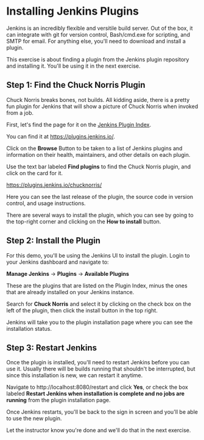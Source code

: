 **Installing Jenkins Plugins**
=====================================================

Jenkins is an incredibly flexible and versitile build server. Out of the box, it can integrate with git for version control, Bash/cmd.exe for scripting, and SMTP for email. For anything else, you'll need to download and install a plugin.

This exercise is about finding a plugin from the Jenkins plugin repository and installing it. You'll be using it in the next exercise.

**Step 1: Find the Chuck Norris Plugin**
-------------------------------------------

Chuck Norris breaks bones, not builds. All kidding aside, there is a pretty fun plugin for Jenkins that will show a picture of Chuck Norris when invoked from a job. 

First, let's find the page for it on the [Jenkins Plugin Index](https://plugins.jenkins.io/).

You can find it at https://plugins.jenkins.io/.

Click on the **Browse** Button to be taken to a list of Jenkins plugins and information on their health, maintainers, and other details on each plugin.

Use the text bar labeled **Find plugins** to find the Chuck Norris plugin, and click on the card for it.

https://plugins.jenkins.io/chucknorris/

Here you can see the last release of the plugin, the source code in version control, and usage instructions.

There are several ways to install the plugin, which you can see by going to the top-right corner and clicking on the **How to install** button.

**Step 2: Install the Plugin**
-------------------------------------------

For this demo, you'll be using the Jenkins UI to install the plugin. Login to your Jenkins dashboard and navigate to:

**Manage Jenkins** -> **Plugins** -> **Available Plugins**

These are the plugins that are listed on the Plugin Index, minus the ones that are already installed on your Jenkins instance. 

Search for **Chuck Norris** and select it by clicking on the check box on the left of the plugin, then click the install button in the top right. 

Jenkins will take you to the plugin installation page where you can see the installation status.

**Step 3: Restart Jenkins**
-------------------------------------------

Once the plugin is installed, you'll need to restart Jenkins before you can use it. Usually there will be builds running that shouldn't be interrupted, but since this installation is new, we can restart it anytime.

Navigate to http://localhost:8080/restart and click **Yes**, or check the box labeled **Restart Jenkins when installation is complete and no jobs are running** from the plugin installation page.

Once Jenkins restarts, you'll be back to the sign in screen and you'll be able to use the new plugin.

Let the instructor know you're done and we'll do that in the next exercise.
